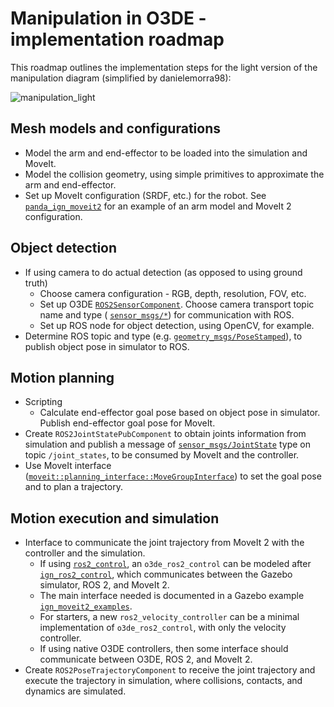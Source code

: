 # Manipulation in O3DE - implementation roadmap

This roadmap outlines the implementation steps for the light version of the
manipulation diagram (simplified by danielemorra98):

![manipulation_light](https://user-images.githubusercontent.com/48955695/201618734-d8998631-1472-4326-822e-c5ddd66db903.svg)

## Mesh models and configurations

- Model the arm and end-effector to be loaded into the simulation and MoveIt.
- Model the collision geometry, using simple primitives to approximate the arm
  and end-effector.
- Set up MoveIt configuration (SRDF, etc.) for the robot.
  See [`panda_ign_moveit2`](https://github.com/AndrejOrsula/panda_ign_moveit2)
  for an example of an arm model and MoveIt 2 configuration.

## Object detection

- If using camera to do actual detection (as opposed to using ground truth)
  - Choose camera configuration - RGB, depth, resolution, FOV, etc.
  - Set up O3DE [`ROS2SensorComponent`](https://github.com/RobotecAI/o3de-ros2-gem/blob/de2d1cdfa68310c6c0d885d65c0d62fa972a4a69/Code/Include/ROS2/Sensor/ROS2SensorComponent.h).
    Choose camera transport topic name and type (
    [`sensor_msgs/*`](https://docs.ros2.org/latest/api/sensor_msgs/index-msg.html))
    for communication with ROS.
  - Set up ROS node for object detection, using OpenCV, for example.
- Determine ROS topic and type (e.g.
  [`geometry_msgs/PoseStamped`](https://docs.ros2.org/latest/api/geometry_msgs/msg/PoseStamped.html)),
  to publish object pose in simulator to ROS.

## Motion planning

- Scripting
  - Calculate end-effector goal pose based on object pose in simulator.
    Publish end-effector goal pose for MoveIt.
- Create `ROS2JointStatePubComponent` to obtain joints information from
  simulation and publish a message of
  [`sensor_msgs/JointState`](https://docs.ros2.org/latest/api/sensor_msgs/msg/JointState.html)
  type on topic `/joint_states`, to be consumed by MoveIt and the controller.
- Use MoveIt interface ([`moveit::planning_interface::MoveGroupInterface`](https://moveit.picknik.ai/main/api/html/classmoveit_1_1planning__interface_1_1MoveGroupInterface.html))
  to set the goal pose and to plan a trajectory.

## Motion execution and simulation

- Interface to communicate the joint trajectory from MoveIt 2 with the
  controller and the simulation.
  - If using [`ros2_control`](https://github.com/ros-controls/ros2_control),
    an `o3de_ros2_control` can be modeled after 
    [`ign_ros2_control`](https://github.com/ros-controls/gz_ros2_control/tree/master/ign_ros2_control),
    which communicates between the Gazebo simulator, ROS 2, and MoveIt 2.
  - The main interface needed is documented in a Gazebo example
    [`ign_moveit2_examples`](https://github.com/j-rivero/ign_moveit2_examples/pull/1).
  - For starters, a new `ros2_velocity_controller` can be a minimal
    implementation of `o3de_ros2_control`, with only the velocity controller.
  - If using native O3DE controllers, then some interface should communicate
    between O3DE, ROS 2, and MoveIt 2.
- Create `ROS2PoseTrajectoryComponent` to receive the joint trajectory and
  execute the trajectory in simulation, where collisions, contacts, and dynamics
  are simulated.
